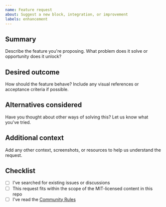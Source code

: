```yaml
---
name: Feature request
about: Suggest a new block, integration, or improvement
labels: enhancement
---
```


## Summary

Describe the feature you're proposing. What problem does it solve or opportunity does it unlock?

## Desired outcome

How should the feature behave? Include any visual references or acceptance criteria if possible.

## Alternatives considered

Have you thought about other ways of solving this? Let us know what you've tried.

## Additional context

Add any other context, screenshots, or resources to help us understand the request.

## Checklist

- [ ] I've searched for existing issues or discussions
- [ ] This request fits within the scope of the MIT-licensed content in this repo
- [ ] I've read the [Community Rules](../../COMMUNITY_RULES.md)
